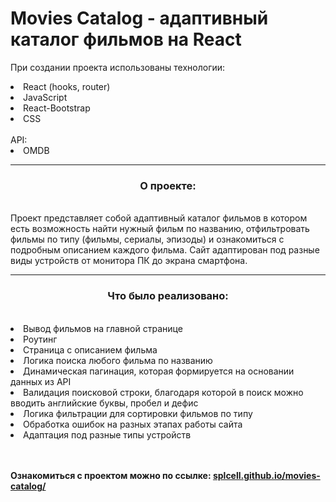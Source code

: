 # Movies Catalog - адаптивный каталог фильмов на React

При создании проекта использованы технологии:
<li>React (hooks, router)</li>
<li>JavaScript</li>
<li>React-Bootstrap</li>
<li>CSS</li>
<br>
API:
<li>OMDB</li>
<hr>
<h3 align=center>О проекте:</h3>
<br>
Проект представляет собой адаптивный каталог фильмов в котором есть возможность найти нужный фильм по названию, отфильтровать фильмы по типу (фильмы, сериалы, эпизоды) и ознакомиться с подробным описанием каждого фильма. Сайт адаптирован под разные виды устройств от монитора ПК до экрана смартфона.
<hr>
<h3 align=center>Что было реализовано:</h3>
<br>
<li>Вывод фильмов на главной странице</li>
<li>Роутинг</li>
<li>Страница с описанием фильма</li>
<li>Логика поиска любого фильма по названию</li>
<li>Динамическая пагинация, которая формируется на основании данных из API</li>
<li>Валидация поисковой строки, благодаря которой в поиск можно вводить английские буквы, пробел и дефис</li>
<li>Логика фильтрации для сортировки фильмов по типу</li>
<li>Обработка ошибок на разных этапах работы сайта </li>
<li>Адаптация под разные типы устройств</li>
<br><br>

<b>Ознакомиться с проектом можно по ссылке: <a href='splcell.github.io/movies-catalog/'>splcell.github.io/movies-catalog/</a></b>
